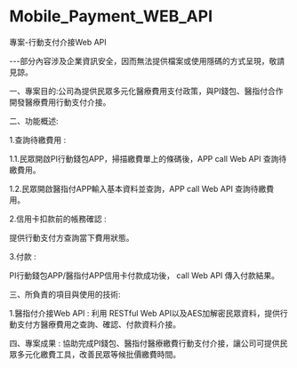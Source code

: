 # Mobile_Payment_WEB_API
專案-行動支付介接Web API

---部分內容涉及企業資訊安全，因而無法提供檔案或使用隱碼的方式呈現，敬請見諒。

一、專案目的:公司為提供民眾多元化醫療費用支付政策，與PI錢包、醫指付合作開發醫療費用行動支付介接。

二、功能概述:

1.查詢待繳費用 : 
  
  1.1.民眾開啟PI行動錢包APP，掃描繳費單上的條碼後，APP call Web API 查詢待繳費用。
  
  1.2.民眾開啟醫指付APP輸入基本資料並查詢，APP call Web API 查詢待繳費用。 

2.信用卡扣款前的帳務確認 : 
  
  提供行動支付方查詢當下費用狀態。
  
3.付款 :

  PI行動錢包APP/醫指付APP信用卡付款成功後， call Web API 傳入付款結果。
  
三、所負責的項目與使用的技術:

1.醫指付介接Web API : 利用 RESTful Web API以及AES加解密民眾資料，提供行動支付方醫療費用之查詢、確認、付款資料介接。

四、專案成果 : 協助完成PI錢包、醫指付醫療繳費行動支付介接，讓公司可提供民眾多元化繳費工具，改善民眾等候批價繳費時間。
